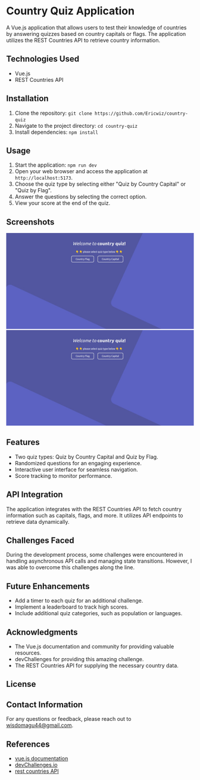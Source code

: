 # Country Quiz Application

A Vue.js application that allows users to test their knowledge of countries by answering quizzes based on country capitals or flags. The application utilizes the REST Countries API to retrieve country information.

## Technologies Used
- Vue.js
- REST Countries API

## Installation
1. Clone the repository: `git clone https://github.com/Ericwiz/country-quiz`
2. Navigate to the project directory: `cd country-quiz`
3. Install dependencies: `npm install`

## Usage
1. Start the application: `npm run dev`
2. Open your web browser and access the application at `http://localhost:5173`.
3. Choose the quiz type by selecting either "Quiz by Country Capital" or "Quiz by Flag".
4. Answer the questions by selecting the correct option.
5. View your score at the end of the quiz.

## Screenshots
![Country-Quiz home page](./src/assets/country-quiz2.jpeg)
![Quiz by capital](./src/assets/country-quiz2.jpeg)

## Features
- Two quiz types: Quiz by Country Capital and Quiz by Flag.
- Randomized questions for an engaging experience.
- Interactive user interface for seamless navigation.
- Score tracking to monitor performance.

## API Integration
The application integrates with the REST Countries API to fetch country information such as capitals, flags, and more. It utilizes API endpoints to retrieve data dynamically.

## Challenges Faced
During the development process, some challenges were encountered in handling asynchronous API calls and managing state transitions. However, I was able to overcome this challenges along the line.

## Future Enhancements
- Add a timer to each quiz for an additional challenge.
- Implement a leaderboard to track high scores.
- Include additional quiz categories, such as population or languages.

## Acknowledgments
- The Vue.js documentation and community for providing valuable resources.
- devChallenges for providing this amazing challenge.
- The REST Countries API for supplying the necessary country data.

## License
<!-- This project is licensed under the MIT License. See the [LICENSE](LICENSE) file for more details. -->

## Contact Information
For any questions or feedback, please reach out to [wisdomagu44@gmail.com](wisdomagu44@gmail.com).


## References
- [vue.js documentation](https://vuejs.org/guide/introduction.html)
- [devChallenges.io](https://devchallenges.io/)
- [rest countries API](https://restcountries.com/)
